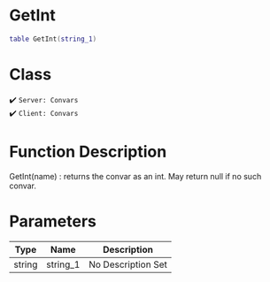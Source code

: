 # GetInt
```lua
table GetInt(string_1)
```
# Class
✔️ `Server: Convars`  
✔️ `Client: Convars`  

# Function Description
GetInt(name) : returns the convar as an int. May return null if no such convar.
# Parameters
Type|Name|Description
--|--|--
string|string_1|No Description Set
